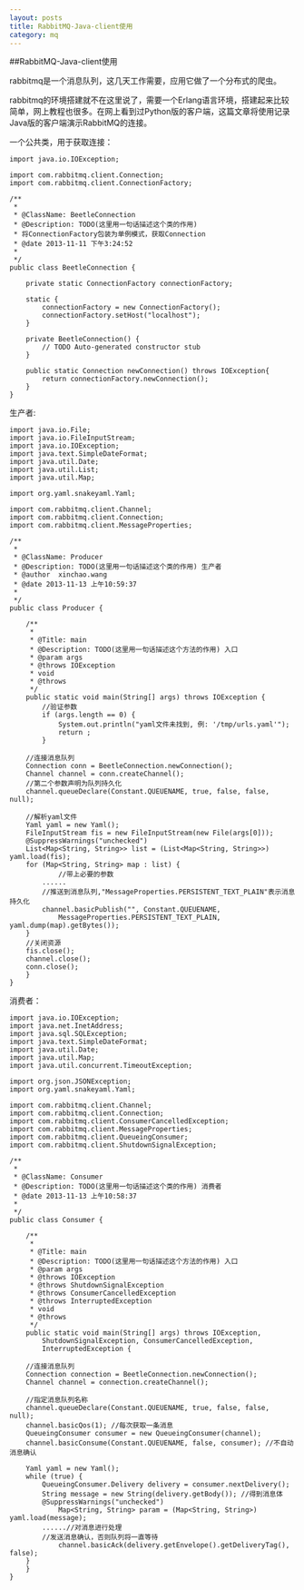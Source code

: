 ```yaml
---
layout: posts
title: RabbitMQ-Java-client使用
category: mq
---
```


##RabbitMQ-Java-client使用

rabbitmq是一个消息队列，这几天工作需要，应用它做了一个分布式的爬虫。

rabbitmq的环境搭建就不在这里说了，需要一个Erlang语言环境，搭建起来比较简单，网上教程也很多。在网上看到过Python版的客户端，这篇文章将使用记录Java版的客户端演示RabbitMQ的连接。

一个公共类，用于获取连接：

	import java.io.IOException;
	 
	import com.rabbitmq.client.Connection;
	import com.rabbitmq.client.ConnectionFactory;
	 
	/**
	 *
	 * @ClassName: BeetleConnection
	 * @Description: TODO(这里用一句话描述这个类的作用)
	 * 将ConnectionFactory包装为单例模式，获取Connection
	 * @date 2013-11-11 下午3:24:52
	 *
	 */
	public class BeetleConnection {
	 
	    private static ConnectionFactory connectionFactory;
	     
	    static {
	        connectionFactory = new ConnectionFactory();
	        connectionFactory.setHost("localhost");
	    }
	     
	    private BeetleConnection() {
	        // TODO Auto-generated constructor stub
	    }
	     
	    public static Connection newConnection() throws IOException{
	        return connectionFactory.newConnection();
	    }
	} 

生产者:

	import java.io.File;
	import java.io.FileInputStream;
	import java.io.IOException;
	import java.text.SimpleDateFormat;
	import java.util.Date;
	import java.util.List;
	import java.util.Map;
	 
	import org.yaml.snakeyaml.Yaml;
	 
	import com.rabbitmq.client.Channel;
	import com.rabbitmq.client.Connection;
	import com.rabbitmq.client.MessageProperties;
	 
	/**
	 *
	 * @ClassName: Producer
	 * @Description: TODO(这里用一句话描述这个类的作用) 生产者
	 * @author  xinchao.wang
	 * @date 2013-11-13 上午10:59:37
	 *
	 */
	public class Producer {
	 
	    /**
	     *
	     * @Title: main
	     * @Description: TODO(这里用一句话描述这个方法的作用) 入口
	     * @param args
	     * @throws IOException   
	     * void
	     * @throws
	     */
	    public static void main(String[] args) throws IOException {
	        //验证参数
	        if (args.length == 0) {
	            System.out.println("yaml文件未找到, 例: '/tmp/urls.yaml'");
	            return ;
	        }
	 
	    //连接消息队列
	    Connection conn = BeetleConnection.newConnection();
	    Channel channel = conn.createChannel();
	    //第二个参数声明为队列持久化
	    channel.queueDeclare(Constant.QUEUENAME, true, false, false, null);
	     
	    //解析yaml文件
	    Yaml yaml = new Yaml();
	    FileInputStream fis = new FileInputStream(new File(args[0]));
	    @SuppressWarnings("unchecked")
	    List<Map<String, String>> list = (List<Map<String, String>>) yaml.load(fis);
	    for (Map<String, String> map : list) {
	            //带上必要的参数
	        ......
	        //推送到消息队列,"MessageProperties.PERSISTENT_TEXT_PLAIN"表示消息持久化
	        channel.basicPublish("", Constant.QUEUENAME,
	            MessageProperties.PERSISTENT_TEXT_PLAIN, yaml.dump(map).getBytes());
	    }
	    //关闭资源
	    fis.close();
	    channel.close();
	    conn.close();
	    }
	}

消费者：

	import java.io.IOException;
	import java.net.InetAddress;
	import java.sql.SQLException;
	import java.text.SimpleDateFormat;
	import java.util.Date;
	import java.util.Map;
	import java.util.concurrent.TimeoutException;
	 
	import org.json.JSONException;
	import org.yaml.snakeyaml.Yaml;
	 
	import com.rabbitmq.client.Channel;
	import com.rabbitmq.client.Connection;
	import com.rabbitmq.client.ConsumerCancelledException;
	import com.rabbitmq.client.MessageProperties;
	import com.rabbitmq.client.QueueingConsumer;
	import com.rabbitmq.client.ShutdownSignalException;
	 
	/**
	 *
	 * @ClassName: Consumer
	 * @Description: TODO(这里用一句话描述这个类的作用) 消费者
	 * @date 2013-11-13 上午10:58:37
	 *
	 */
	public class Consumer {
	 
	    /**
	     *
	     * @Title: main
	     * @Description: TODO(这里用一句话描述这个方法的作用) 入口
	     * @param args
	     * @throws IOException
	     * @throws ShutdownSignalException
	     * @throws ConsumerCancelledException
	     * @throws InterruptedException   
	     * void
	     * @throws
	     */
	    public static void main(String[] args) throws IOException,
	        ShutdownSignalException, ConsumerCancelledException,
	        InterruptedException {
	         
	    //连接消息队列
	    Connection connection = BeetleConnection.newConnection();
	    Channel channel = connection.createChannel();
	 
	    //指定消息队列名称
	    channel.queueDeclare(Constant.QUEUENAME, true, false, false, null);
	    channel.basicQos(1); //每次获取一条消息
	    QueueingConsumer consumer = new QueueingConsumer(channel);
	    channel.basicConsume(Constant.QUEUENAME, false, consumer); //不自动消息确认
	 
	    Yaml yaml = new Yaml();
	    while (true) {
	        QueueingConsumer.Delivery delivery = consumer.nextDelivery();
	        String message = new String(delivery.getBody()); //得到消息体
	        @SuppressWarnings("unchecked")
	            Map<String, String> param = (Map<String, String>) yaml.load(message);
	        ......//对消息进行处理
	        //发送消息确认，否则队列将一直等待
	            channel.basicAck(delivery.getEnvelope().getDeliveryTag(), false);
	    }
	    }
	}
